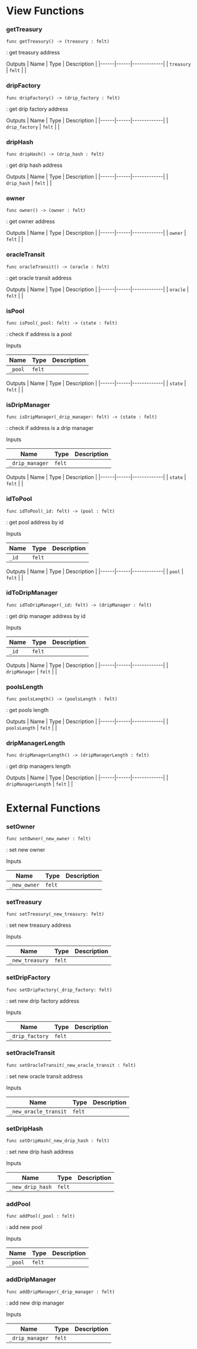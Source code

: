 # View Functions

### getTreasury

`func getTreasury() -> (treasury : felt)`

: get treasury address


Outputs
| Name | Type | Description |
|------|------|-------------|
| `treasury` | `felt` |    |

### dripFactory

`func dripFactory() -> (drip_factory : felt)`

: get drip factory address


Outputs
| Name | Type | Description |
|------|------|-------------|
| `drip_factory` | `felt` |    |

### dripHash

`func dripHash() -> (drip_hash : felt)`

: get drip hash address


Outputs
| Name | Type | Description |
|------|------|-------------|
| `drip_hash` | `felt` |    |

### owner

`func owner() -> (owner : felt)`

: get owner address


Outputs
| Name | Type | Description |
|------|------|-------------|
| `owner` | `felt` |    |

### oracleTransit

`func oracleTransit() -> (oracle : felt)`

: get oracle transit address


Outputs
| Name | Type | Description |
|------|------|-------------|
| `oracle` | `felt` |    |

### isPool

`func isPool(_pool: felt) -> (state : felt)`

: check if address is a pool


Inputs

| Name | Type | Description |
|------|------|-------------|
| `_pool` | `felt` |    |

Outputs
| Name | Type | Description |
|------|------|-------------|
| `state` | `felt` |    |

### isDripManager

`func isDripManager(_drip_manager: felt) -> (state : felt)`

: check if address is a drip manager


Inputs

| Name | Type | Description |
|------|------|-------------|
| `_drip_manager` | `felt` |    |

Outputs
| Name | Type | Description |
|------|------|-------------|
| `state` | `felt` |    |

### idToPool

`func idToPool(_id: felt) -> (pool : felt)`

: get pool address by id


Inputs

| Name | Type | Description |
|------|------|-------------|
| `_id` | `felt` |    |

Outputs
| Name | Type | Description |
|------|------|-------------|
| `pool` | `felt` |    |

### idToDripManager

`func idToDripManager(_id: felt) -> (dripManager : felt)`

: get drip manager address by id


Inputs

| Name | Type | Description |
|------|------|-------------|
| `_id` | `felt` |    |

Outputs
| Name | Type | Description |
|------|------|-------------|
| `dripManager` | `felt` |    |

### poolsLength

`func poolsLength() -> (poolsLength : felt)`

: get pools length


Outputs
| Name | Type | Description |
|------|------|-------------|
| `poolsLength` | `felt` |    |

### dripManagerLength

`func dripManagerLength() -> (dripManagerLength : felt)`

: get drip managers length


Outputs
| Name | Type | Description |
|------|------|-------------|
| `dripManagerLength` | `felt` |    |

# External Functions

### setOwner

`func setOwner(_new_owner : felt)`

: set new owner


Inputs

| Name | Type | Description |
|------|------|-------------|
| `_new_owner` | `felt` |    |

### setTreasury

`func setTreasury(_new_treasury: felt)`

: set new treasury address


Inputs

| Name | Type | Description |
|------|------|-------------|
| `_new_treasury` | `felt` |    |

### setDripFactory

`func setDripFactory(_drip_factory: felt)`

: set new drip factory address


Inputs

| Name | Type | Description |
|------|------|-------------|
| `_drip_factory` | `felt` |    |

### setOracleTransit

`func setOracleTransit(_new_oracle_transit : felt)`

: set new oracle transit address


Inputs

| Name | Type | Description |
|------|------|-------------|
| `_new_oracle_transit` | `felt` |    |

### setDripHash

`func setDripHash(_new_drip_hash : felt)`

: set new drip hash address


Inputs

| Name | Type | Description |
|------|------|-------------|
| `_new_drip_hash` | `felt` |    |

### addPool

`func addPool(_pool : felt)`

: add new pool


Inputs

| Name | Type | Description |
|------|------|-------------|
| `_pool` | `felt` |    |

### addDripManager

`func addDripManager(_drip_manager : felt)`

: add new drip manager


Inputs

| Name | Type | Description |
|------|------|-------------|
| `_drip_manager` | `felt` |    |

